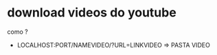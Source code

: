 # download videos do youtube


como ?
 * LOCALHOST:PORT/NAMEVIDEO/?URL=LINKVIDEO   => PASTA VIDEO 


